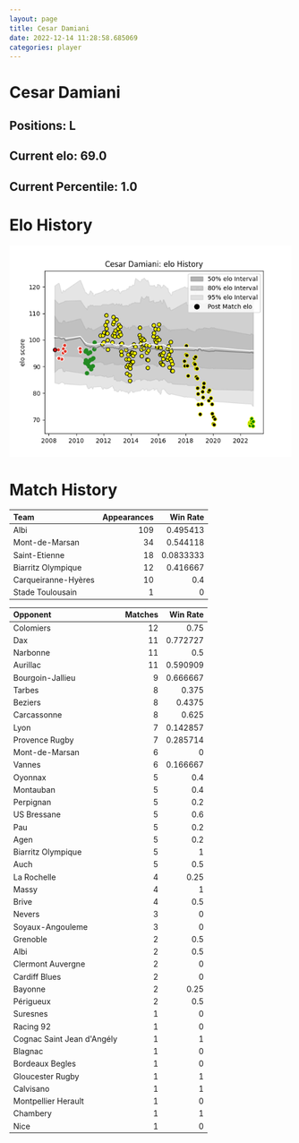 ```yaml
---  
layout: page  
title: Cesar Damiani  
date: 2022-12-14 11:28:58.685069  
categories: player  
---
```

# Cesar Damiani

## Positions: L

## Current elo: 69.0

## Current Percentile: 1.0

# Elo History


![elo history](history_CesarDamiani.png)
# Match History


| Team                |   Appearances |   Win Rate |
|:--------------------|--------------:|-----------:|
| Albi                |           109 |  0.495413  |
| Mont-de-Marsan      |            34 |  0.544118  |
| Saint-Etienne       |            18 |  0.0833333 |
| Biarritz Olympique  |            12 |  0.416667  |
| Carqueiranne-Hyères |            10 |  0.4       |
| Stade Toulousain    |             1 |  0         |

| Opponent                   |   Matches |   Win Rate |
|:---------------------------|----------:|-----------:|
| Colomiers                  |        12 |   0.75     |
| Dax                        |        11 |   0.772727 |
| Narbonne                   |        11 |   0.5      |
| Aurillac                   |        11 |   0.590909 |
| Bourgoin-Jallieu           |         9 |   0.666667 |
| Tarbes                     |         8 |   0.375    |
| Beziers                    |         8 |   0.4375   |
| Carcassonne                |         8 |   0.625    |
| Lyon                       |         7 |   0.142857 |
| Provence Rugby             |         7 |   0.285714 |
| Mont-de-Marsan             |         6 |   0        |
| Vannes                     |         6 |   0.166667 |
| Oyonnax                    |         5 |   0.4      |
| Montauban                  |         5 |   0.4      |
| Perpignan                  |         5 |   0.2      |
| US Bressane                |         5 |   0.6      |
| Pau                        |         5 |   0.2      |
| Agen                       |         5 |   0.2      |
| Biarritz Olympique         |         5 |   1        |
| Auch                       |         5 |   0.5      |
| La Rochelle                |         4 |   0.25     |
| Massy                      |         4 |   1        |
| Brive                      |         4 |   0.5      |
| Nevers                     |         3 |   0        |
| Soyaux-Angouleme           |         3 |   0        |
| Grenoble                   |         2 |   0.5      |
| Albi                       |         2 |   0.5      |
| Clermont Auvergne          |         2 |   0        |
| Cardiff Blues              |         2 |   0        |
| Bayonne                    |         2 |   0.25     |
| Périgueux                  |         2 |   0.5      |
| Suresnes                   |         1 |   0        |
| Racing 92                  |         1 |   0        |
| Cognac Saint Jean d'Angély |         1 |   1        |
| Blagnac                    |         1 |   0        |
| Bordeaux Begles            |         1 |   0        |
| Gloucester Rugby           |         1 |   1        |
| Calvisano                  |         1 |   1        |
| Montpellier Herault        |         1 |   0        |
| Chambery                   |         1 |   1        |
| Nice                       |         1 |   0        |